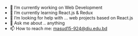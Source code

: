 - 🔭 I’m currently working on Web Development 
- 🌱 I’m currently learning React.js & Redux
- 🤔 I’m looking for help with ... web projects  based on  React.js
- 💬 Ask me about .. anything 
- 📫 How to reach me: masud15-924@diu.edu.bd

